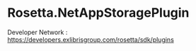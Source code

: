 # Rosetta.NetAppStoragePlugin

Developer Network :
https://developers.exlibrisgroup.com/rosetta/sdk/plugins